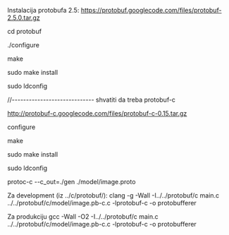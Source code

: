 Instalacija protobufa 2.5: https://protobuf.googlecode.com/files/protobuf-2.5.0.tar.gz

cd protobuf

./configure

make

sudo make install 

sudo ldconfig

//-----------------------------
shvatiti da treba protobuf-c

http://protobuf-c.googlecode.com/files/protobuf-c-0.15.tar.gz

configure

make

sudo make install

sudo ldconfig

protoc-c  --c_out=./gen ./model/image.proto

Za development (iz ../c/protobuf/):
clang -g -Wall -I../../protobuf/c main.c ../../protobuf/c/model/image.pb-c.c -lprotobuf-c -o protobufferer

Za produkciju
gcc -Wall -O2 -I../../protobuf/c main.c ../../protobuf/c/model/image.pb-c.c -lprotobuf-c -o protobufferer